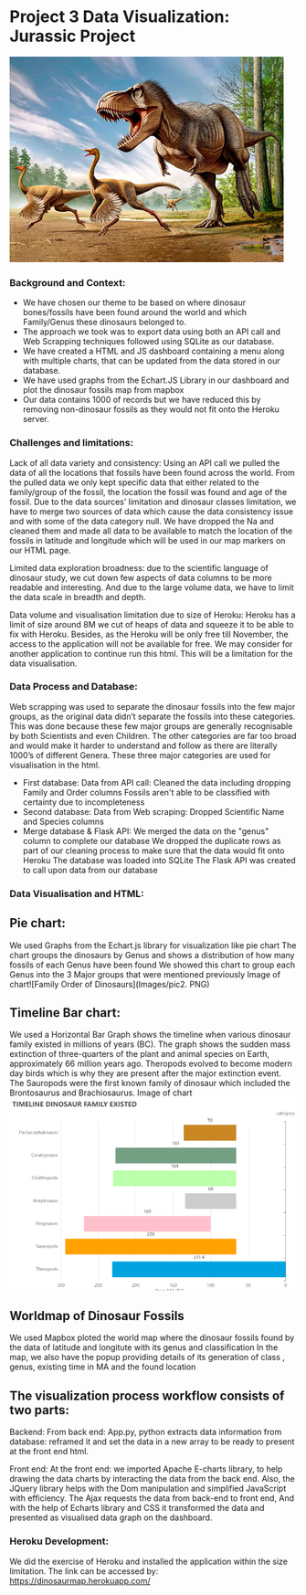 
# Project 3 Data Visualization: Jurassic Project

![Jurassic Project](Images/pic1.png)

### Background and Context:

* We have chosen our theme to be based on where dinosaur bones/fossils have been found around the world and which Family/Genus these dinosaurs belonged to. 
* The approach we took was to export data using both an API call and Web Scrapping techniques followed using SQLite as our database. 
* We have created a HTML and JS dashboard containing a menu along with multiple charts, that can be updated from the data stored in our database.
* We have used graphs from the Echart.JS Library in our dashboard and plot the dinosaur fossils map from mapbox
* Our data contains 1000 of records but we have reduced this by removing non-dinosaur fossils as they would not fit onto the Heroku server.


### Challenges and limitations:

Lack of all data variety and consistency: Using an API call we pulled the data of all the locations that fossils have been found across the world. From the pulled data we only kept specific data that either related to the family/group of the fossil, the location the fossil was found and age of the fossil. Due to the data sources’ limitation and dinosaur classes limitation, we have to merge two sources of data which cause the data consistency issue and with some of the data category null. We have dropped the Na and cleaned them and made all data to be available to match the location of the fossils in latitude and longitude which will be used in our map markers on our HTML page.

Limited data exploration broadness: due to the scientific language of dinosaur study, we cut down few aspects of data columns to be more readable and interesting. And due to the large volume data, we have to limit the data scale in breadth and depth.

Data volume and visualisation limitation due to size of Heroku: Heroku has a limit of size around 8M we cut of heaps of data and squeeze it to be able to fix with Heroku. Besides, as the Heroku will be only free till November, the access to the application will not be available for free. We may consider for another application to continue run this html. This will be a limitation for the data visualisation.
   
### Data Process and Database:

Web scrapping was used to separate the dinosaur fossils into the few major groups, as the original data didn’t separate the fossils into these categories. This was done because these few major groups are generally recognisable by both Scientists and even Children. The other categories are far too broad and would make it harder to understand and follow as there are literally 1000’s of different Genera. These three major categories are used for visualisation in the html.

* First database: Data from API call:
Cleaned the data including dropping Family and Order columns 
Fossils aren't able to be classified with certainty due to incompleteness
* Second database: Data from Web scraping:
Dropped Scientific Name and Species columns 
* Merge database & Flask API:
We merged the data on the "genus" column to complete our database
We dropped the duplicate rows as part of our cleaning process to make sure that the data would fit onto Heroku
The database was loaded into SQLite
The Flask API was created to call upon data from our database



### Data Visualisation and HTML:
## Pie chart:
We used Graphs from the Echart.js library for visualization like pie chart
The chart groups the dinosaurs by Genus and shows a distribution of how many fossils of each Genus have been found
We showed this chart to group each Genus into the 3 Major groups that were mentioned previously
Image of chart![Family Order of Dinosaurs](Images/pic2. PNG)


## Timeline Bar chart:
We used a Horizontal Bar Graph shows the timeline when various dinosaur family existed in millions of years (BC).
The graph shows the sudden mass extinction of three-quarters of the plant and animal species on Earth, approximately 66 million years ago.
Theropods evolved to become modern day birds which is why they are present after the major extinction event.
The Sauropods were the first known family of dinosaur which included the Brontosaurus and Brachiosaurus.
Image of chart![Timeline Dinosaur Family Existed](Images/pic3.PNG)

## Worldmap of Dinosaur Fossils
We used Mapbox ploted the world map where the dinosaur fossils found by the data of latitude and longitute with its genus and classification
In the map, we also have the popup providing details of its generation of class , genus, existing time in MA and the found location 

## The visualization process workflow consists of two parts: 

Backend: From back end: App.py, python extracts data information from database: reframed it and set the data in a new array to  be ready to present at the front end html. 

Front end: At the front end: we imported Apache E-charts library, to help drawing the data charts by interacting the data from the back end. Also, the JQuery library helps with the Dom manipulation and simplified JavaScript with efficiency. The Ajax requests the data from back-end to front end, And with the help of Echarts library and CSS it transformed the data and presented as visualised data graph on the dashboard.


### Heroku Development:
We did the exercise of Heroku and installed the application within the size limitation. 
The link can be accessed by: https://dinosaurmap.herokuapp.com/


